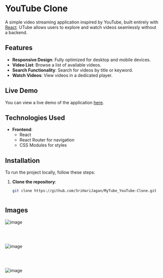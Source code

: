 # YouTube Clone

A simple video streaming application inspired by YouTube, built entirely with [React](https://reactjs.org/). UTube allows users to explore and watch videos seamlessly without a backend.

## Features

- **Responsive Design**: Fully optimized for desktop and mobile devices.
- **Video List**: Browse a list of available videos.
- **Search Functionality**: Search for videos by title or keyword.
- **Watch Videos**: View videos in a dedicated player.

## Live Demo

You can view a live demo of the application [here](https://your-live-demo-link.com).

## Technologies Used

- **Frontend**: 
  - React
  - React Router for navigation
  - CSS Modules for styles

## Installation

To run the project locally, follow these steps:

1. **Clone the repository**:
   ```bash
   git clone https://github.com/SriHariJagan/MyTube_YouTube-Clone.git


   
## Images

![image](https://github.com/user-attachments/assets/64a9bfa6-9735-48cb-a0be-5fe0747a0d80)

<br>
<br>

![image](https://github.com/user-attachments/assets/e3f3adef-bbfc-4bc7-b0a8-eecbeb779e6f)

<br>
<br>


![image](https://github.com/user-attachments/assets/68501294-fade-46ea-8511-95aaed021a44)



